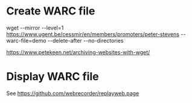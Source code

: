 # Create WARC file

wget --mirror --level=1 https://www.ugent.be/cessmir/en/members/promoters/peter-stevens --warc-file=demo --delete-after  --no-directories

https://www.petekeen.net/archiving-websites-with-wget/

# Display WARC file

See https://github.com/webrecorder/replayweb.page